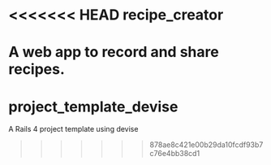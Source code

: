 <<<<<<< HEAD
recipe_creator
==============

A web app to record and share recipes.
=======
project_template_devise
=======================

A Rails 4 project template using devise
>>>>>>> 878ae8c421e00b29da10fcdf93b7c76e4bb38cd1
